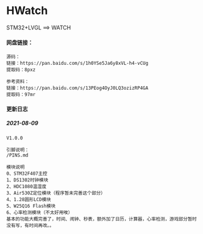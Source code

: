 # HWatch
STM32+LVGL ==> WATCH

#### 网盘链接：

```
源码：
链接：https://pan.baidu.com/s/1h0YSe5Ja6y8xVL-h4-vCUg 
提取码：8pxz 

参考资料：
链接：https://pan.baidu.com/s/13PEog4OyJ0LQ3ozizRP4GA 
提取码：97mr 
```

#### 更新日志

##### 2021-08-09

```
V1.0.0

引脚说明：
/PINS.md

模块说明
0、STM32F407主控
1、DS1302时钟模块
2、HDC1080温湿度
3、Air530Z定位模块（程序暂未完善这个部分）
4、1.28圆形LCD模块
5、W25Q16 Flash模块
6、心率检测模块（不太好用唉）
基本的功能大概完善了，时间、闹钟、秒表，额外加了日历，计算器，心率检测，游戏部分暂时没有写，有时间再改。。
```



